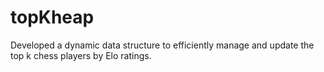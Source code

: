 # topKheap
Developed a dynamic data structure to efficiently manage and update the top k chess players by Elo ratings.
